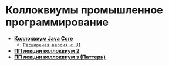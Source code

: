 # Коллоквиумы промышленное программирование

- [**Коллоквиум Java Core**](https://github.com/KristianKuznetsov/JavaPractice/tree/main/Colloquium)
   - [`Расширеная версия с UI`](https://github.com/KristianKuznetsov/JavaPractice/tree/main/Table)
- [**ПП лекции коллоквиум 2**](https://github.com/KristianKuznetsov/caloc2_09.11)
- [**ПП лекции коллоквиум з (Паттерн)**]()
